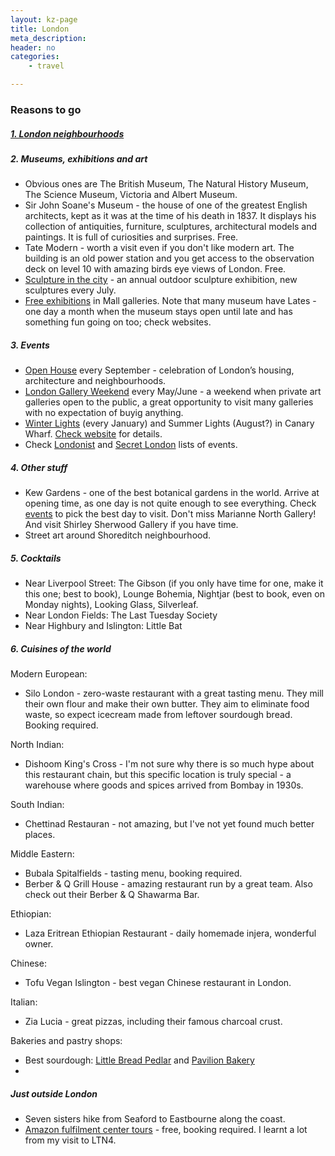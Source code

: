 ```yaml
---
layout: kz-page
title: London
meta_description: 
header: no
categories:
    - travel

---
```


### Reasons to go

##### [1. London neighbourhoods](/travel/london-parts/)

##### 2. Museums, exhibitions and art
* Obvious ones are The British Museum, The Natural History Museum, The Science Museum, Victoria and Albert Museum.
* Sir John Soane's Museum -  the house of one of the greatest English architects, kept as it was at the time of his death in 1837. It displays his collection of antiquities, furniture, sculptures, architectural models and paintings. It is full of curiosities and surprises. Free.
* Tate Modern - worth a visit even if you don't like modern art. The building is an old power station and you get access to the observation deck on level 10 with amazing birds eye views of London. Free.
* [Sculpture in the city](https://www.sculptureinthecity.org.uk/) - an annual outdoor sculpture exhibition, new sculptures every July.
* [Free exhibitions](https://www.mallgalleries.org.uk/whats-on/exhibitions) in Mall galleries.
Note that many museum have Lates - one day a month when the museum stays open until late and has something fun going on too; check websites.


##### 3. Events

* [Open House](https://open-city.org.uk/open-house-festival) every September - celebration of London’s housing, architecture and neighbourhoods.
* [London Gallery Weekend](https://londongalleryweekend.art/) every May/June - a weekend when private art galleries open to the public, a great opportunity to visit many galleries with no expectation of buyig anything.
* [Winter Lights](https://group.canarywharf.com/press-release/brighten-up-your-new-year-dazzling-winter-lights-festival-returns-to-canary-wharf-in-january-291021/) (every January) and Summer Lights (August?) in Canary Wharf. [Check website](https://canarywharf.com/whats-on/) for details.
* Check [Londonist](https://londonist.com/things-to-do) and [Secret London](https://secretldn.com/) lists of events.



##### 4. Other stuff

* Kew Gardens - one of the best botanical gardens in the world. Arrive at opening time, as one day is not quite enough to see everything. Check [events](https://www.kew.org/kew-gardens/whats-on) to pick the best day to visit. Don't miss Marianne North Gallery! And visit Shirley Sherwood Gallery if you have time.
* Street art around Shoreditch neighbourhood.



##### 5. Cocktails

* Near Liverpool Street: The Gibson (if you only have time for one, make it this one; best to book), Lounge Bohemia, Nightjar (best to book, even on Monday nights), Looking Glass, Silverleaf.
* Near London Fields: The Last Tuesday Society
* Near Highbury and Islington: Little Bat


##### 6. Cuisines of the world

Modern European:
* Silo London - zero-waste restaurant with a great tasting menu. They mill their own flour and make their own butter. They aim to eliminate food waste, so expect icecream made from leftover sourdough bread. Booking required.

North Indian:
* Dishoom King's Cross - I'm not sure why there is so much hype about this restaurant chain, but this specific location is truly special - a warehouse where goods and spices arrived from Bombay in 1930s.

South Indian:
* Chettinad Restauran - not amazing, but I've not yet found much better places.

Middle Eastern:
* Bubala Spitalfields - tasting menu, booking required.
* Berber & Q Grill House - amazing restaurant run by a great team. Also check out their Berber & Q Shawarma Bar.

Ethiopian:
* Laza Eritrean Ethiopian Restaurant - daily homemade injera, wonderful owner.

Chinese:
* Tofu Vegan Islington - best vegan Chinese restaurant in London.

Italian:
* Zia Lucia - great pizzas, including their famous charcoal crust.

Bakeries and pastry shops:
* Best sourdough: [Little Bread Pedlar](https://www.lbpedlar.com/) and [Pavilion Bakery](https://pavilionbakery.com/)
* 


##### Just outside London

* Seven sisters hike from Seaford to Eastbourne along the coast.
* [Amazon fulfilment center tours](https://amazontours.com/uk) - free, booking required. I learnt a lot from my visit to LTN4.
